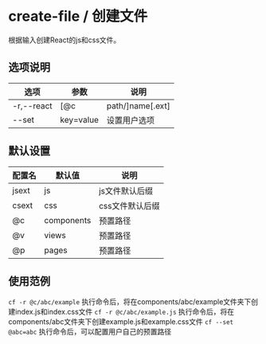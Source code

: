 # create-file / 创建文件

根据输入创建React的js和css文件。


## 选项说明

选项|参数|说明
-|-|-
-r,--react|[@c|path/]name[.ext]|创建一个react文档,@c为路径别名
--set|key=value|设置用户选项


## 默认设置
配置名|默认值|说明
-|-|-
jsext|js|js文件默认后缀
csext|css|css文件默认后缀
@c|components|预置路径
@v|views|预置路径
@p|pages|预置路径

## 使用范例

``
    cf -r @c/abc/example
``
 执行命令后，将在components/abc/example文件夹下创建index.js和index.css文件
``
    cf -r @c/abc/example.js
``
 执行命令后，将在components/abc文件夹下创建example.js和example.css文件
``
    cf --set @abc=abc
``
 执行命令后，可以配置用户自己的预置路径